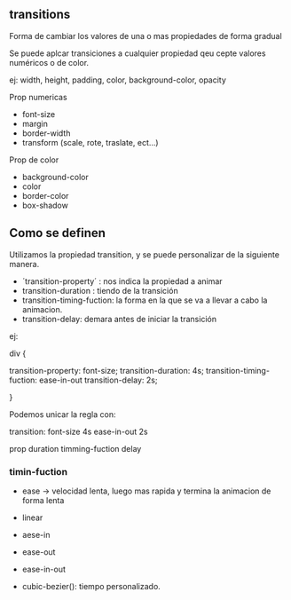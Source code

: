 ## transitions

Forma de cambiar los valores de una o mas propiedades de forma gradual

Se puede aplcar transiciones a cualquier propiedad qeu cepte valores numéricos o de color.

ej: width, height, padding, color, background-color, opacity

Prop numericas

- font-size
- margin
- border-width
- transform (scale, rote, traslate, ect...)

Prop de color

- background-color
- color
- border-color
- box-shadow

## Como se definen

Utilizamos la propiedad transition, y se puede personalizar de la siguiente manera.

- ´transition-property´ : nos indica la propiedad a animar
- transition-duration : tiendo de la transición
- transition-timing-fuction: la forma en la que se va a llevar a cabo la animacion. 
- transition-delay: demara antes de iniciar la transición

ej:

div {

transition-property: font-size;
transition-duration: 4s;
transition-timing-fuction: ease-in-out
transition-delay: 2s;

}

Podemos unicar la regla con: 

transition: font-size 4s ease-in-out 2s

prop    duration  timming-fuction    delay

### timin-fuction

- ease -> velocidad lenta, luego mas rapida y termina la animacion de forma lenta

-  linear

- aese-in

- ease-out

- ease-in-out

- cubic-bezier(): tiempo personalizado. 

